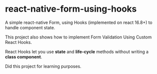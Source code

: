 # react-native-form-using-hooks
A simple react-native Form, using Hooks (implemented on react 16.8+) to handle component state.

This project also shows how to implement Form Validation Using Custom React Hooks.

React Hooks let you use **state** and **life-cycle** methods without writing a **class component**.

Did this project for learning purposes.

